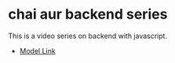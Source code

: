 # chai aur backend series

This is a video series on backend with javascript.
- [Model Link](https://www.youtube.com/redirect?event=video_description&redir_token=QUFFLUhqa1l4UWJtMU1KbzBKRGxMREVGdTlXNDdmY1hfd3xBQ3Jtc0trNHg4XzFibmdSUGNGYXd1R3NILUlKbXptSHlCY0JkcHBLMmtjc2NIVldxUkZhVjVZT1RPZS1Va0JvcWxZWmVDOGR5UmpSTzF3MjBrVnpMU2pqWnpKbi1uYjBHTjBVUW5GOUwwajZCN1VHVVlCR0ZQOA&q=https%3A%2F%2Fapp.eraser.io%2Fworkspace%2FYtPqZ1VogxGy1jzIDkzj%3Forigin%3Dshare&v=9B4CvtzXRpc)